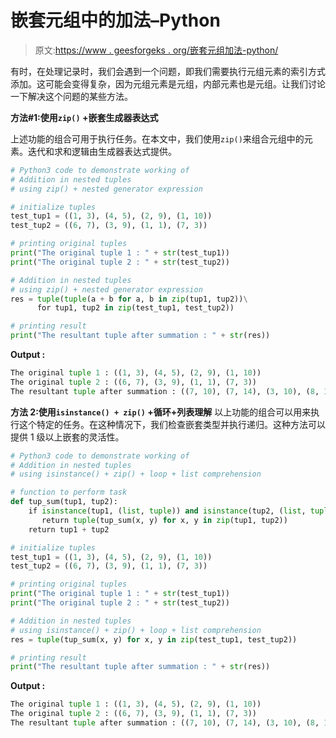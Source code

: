 # 嵌套元组中的加法–Python

> 原文:[https://www . geesforgeks . org/嵌套元组加法-python/](https://www.geeksforgeeks.org/addition-in-nested-tuples-python/)

有时，在处理记录时，我们会遇到一个问题，即我们需要执行元组元素的索引方式添加。这可能会变得复杂，因为元组元素是元组，内部元素也是元组。让我们讨论一下解决这个问题的某些方法。

**方法#1:使用`zip()` +嵌套生成器表达式**

上述功能的组合可用于执行任务。在本文中，我们使用`zip()`来组合元组中的元素。迭代和求和逻辑由生成器表达式提供。

```py
# Python3 code to demonstrate working of
# Addition in nested tuples
# using zip() + nested generator expression

# initialize tuples
test_tup1 = ((1, 3), (4, 5), (2, 9), (1, 10))
test_tup2 = ((6, 7), (3, 9), (1, 1), (7, 3))

# printing original tuples
print("The original tuple 1 : " + str(test_tup1))
print("The original tuple 2 : " + str(test_tup2))

# Addition in nested tuples
# using zip() + nested generator expression
res = tuple(tuple(a + b for a, b in zip(tup1, tup2))\
      for tup1, tup2 in zip(test_tup1, test_tup2))

# printing result
print("The resultant tuple after summation : " + str(res))
```

**Output :**

```py
The original tuple 1 : ((1, 3), (4, 5), (2, 9), (1, 10))
The original tuple 2 : ((6, 7), (3, 9), (1, 1), (7, 3))
The resultant tuple after summation : ((7, 10), (7, 14), (3, 10), (8, 13))

```

**方法 2:使用`isinstance() + zip()` +循环+列表理解**
以上功能的组合可以用来执行这个特定的任务。在这种情况下，我们检查嵌套类型并执行递归。这种方法可以提供 1 级以上嵌套的灵活性。

```py
# Python3 code to demonstrate working of
# Addition in nested tuples
# using isinstance() + zip() + loop + list comprehension

# function to perform task 
def tup_sum(tup1, tup2):
    if isinstance(tup1, (list, tuple)) and isinstance(tup2, (list, tuple)):
       return tuple(tup_sum(x, y) for x, y in zip(tup1, tup2))
    return tup1 + tup2

# initialize tuples
test_tup1 = ((1, 3), (4, 5), (2, 9), (1, 10))
test_tup2 = ((6, 7), (3, 9), (1, 1), (7, 3))

# printing original tuples
print("The original tuple 1 : " + str(test_tup1))
print("The original tuple 2 : " + str(test_tup2))

# Addition in nested tuples
# using isinstance() + zip() + loop + list comprehension
res = tuple(tup_sum(x, y) for x, y in zip(test_tup1, test_tup2))

# printing result
print("The resultant tuple after summation : " + str(res))
```

**Output :**

```py
The original tuple 1 : ((1, 3), (4, 5), (2, 9), (1, 10))
The original tuple 2 : ((6, 7), (3, 9), (1, 1), (7, 3))
The resultant tuple after summation : ((7, 10), (7, 14), (3, 10), (8, 13))

```